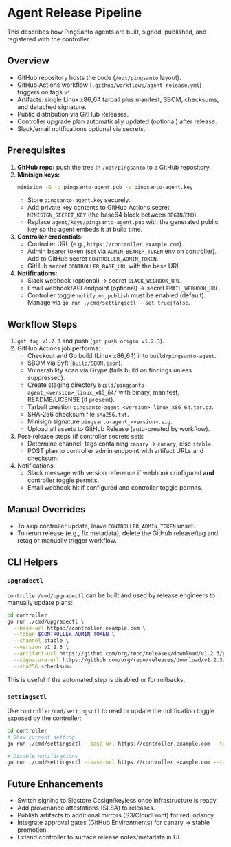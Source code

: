 # Agent Release Pipeline

This describes how PingSanto agents are built, signed, published, and registered with the controller.

## Overview
- GitHub repository hosts the code (`/opt/pingsanto` layout).
- GitHub Actions workflow (`.github/workflows/agent-release.yml`) triggers on tags `v*`.
- Artifacts: single Linux x86_64 tarball plus manifest, SBOM, checksums, and detached signature.
- Public distribution via GitHub Releases.
- Controller upgrade plan automatically updated (optional) after release.
- Slack/email notifications optional via secrets.

## Prerequisites
1. **GitHub repo:** push the tree in `/opt/pingsanto` to a GitHub repository.
2. **Minisign keys:**
   ```bash
   minisign -G -p pingsanto-agent.pub -s pingsanto-agent.key
   ```
   - Store `pingsanto-agent.key` securely.
   - Add private key contents to GitHub Actions secret `MINISIGN_SECRET_KEY` (the base64 block between `BEGIN`/`END`).
   - Replace `agent/keys/pingsanto-agent.pub` with the generated public key so the agent embeds it at build time.
3. **Controller credentials:**
   - Controller URL (e.g., `https://controller.example.com`).
   - Admin bearer token (set via `ADMIN_BEARER_TOKEN` env on controller). Add to GitHub secret `CONTROLLER_ADMIN_TOKEN`.
   - GitHub secret `CONTROLLER_BASE_URL` with the base URL.
4. **Notifications:**
   - Slack webhook (optional) → secret `SLACK_WEBHOOK_URL`.
   - Email webhook/API endpoint (optional) → secret `EMAIL_WEBHOOK_URL`.
   - Controller toggle `notify_on_publish` must be enabled (default). Manage via `go run ./cmd/settingsctl --set true|false`.

## Workflow Steps
1. `git tag v1.2.3` and push (`git push origin v1.2.3`).
2. GitHub Actions job performs:
   - Checkout and Go build (Linux x86_64) into `build/pingsanto-agent`.
   - SBOM via Syft (`build/SBOM.json`).
   - Vulnerability scan via Grype (fails build on findings unless suppressed).
   - Create staging directory `build/pingsanto-agent_<version>_linux_x86_64/` with binary, manifest, README/LICENSE (if present).
   - Tarball creation `pingsanto-agent_<version>_linux_x86_64.tar.gz`.
   - SHA-256 checksum file `sha256.txt`.
   - Minisign signature `pingsanto-agent_<version>.sig`.
   - Upload all assets to GitHub Release (auto-created by workflow).
3. Post-release steps (if controller secrets set):
   - Determine channel: tags containing `canary` → `canary`, else `stable`.
   - POST plan to controller admin endpoint with artifact URLs and checksum.
4. Notifications:
   - Slack message with version reference if webhook configured **and** controller toggle permits.
   - Email webhook hit if configured and controller toggle permits.

## Manual Overrides
- To skip controller update, leave `CONTROLLER_ADMIN_TOKEN` unset.
- To rerun release (e.g., fix metadata), delete the GitHub release/tag and retag or manually trigger workflow.

## CLI Helpers
### `upgradectl`
`controller/cmd/upgradectl` can be built and used by release engineers to manually update plans:
```bash
cd controller
go run ./cmd/upgradectl \
  --base-url https://controller.example.com \
  --token $CONTROLLER_ADMIN_TOKEN \
  --channel stable \
  --version v1.2.3 \
  --artifact-url https://github.com/org/repo/releases/download/v1.2.3/pingsanto-agent_v1.2.3_linux_x86_64.tar.gz \
  --signature-url https://github.com/org/repo/releases/download/v1.2.3/pingsanto-agent_v1.2.3.sig \
  --sha256 <checksum>
```

This is useful if the automated step is disabled or for rollbacks.

### `settingsctl`
Use `controller/cmd/settingsctl` to read or update the notification toggle exposed by the controller:
```bash
cd controller
# Show current setting
go run ./cmd/settingsctl --base-url https://controller.example.com --token $CONTROLLER_ADMIN_TOKEN

# Disable notifications
go run ./cmd/settingsctl --base-url https://controller.example.com --token $CONTROLLER_ADMIN_TOKEN --set false
```

## Future Enhancements
- Switch signing to Sigstore Cosign/keyless once infrastructure is ready.
- Add provenance attestations (SLSA) to releases.
- Publish artifacts to additional mirrors (S3/CloudFront) for redundancy.
- Integrate approval gates (GitHub Environments) for canary → stable promotion.
- Extend controller to surface release notes/metadata in UI.

